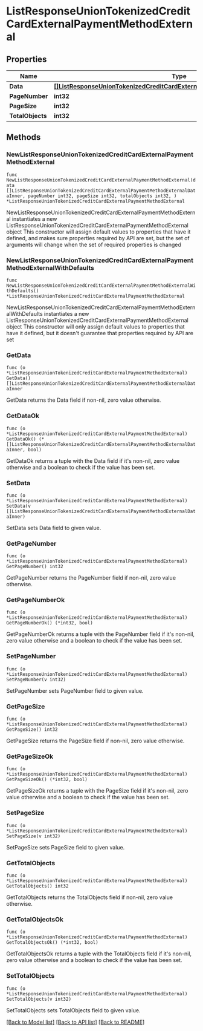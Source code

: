 # ListResponseUnionTokenizedCreditCardExternalPaymentMethodExternal

## Properties

Name | Type | Description | Notes
------------ | ------------- | ------------- | -------------
**Data** | [**[]ListResponseUnionTokenizedCreditCardExternalPaymentMethodExternalDataInner**](ListResponseUnionTokenizedCreditCardExternalPaymentMethodExternalDataInner.md) |  | 
**PageNumber** | **int32** |  | 
**PageSize** | **int32** |  | 
**TotalObjects** | **int32** |  | 

## Methods

### NewListResponseUnionTokenizedCreditCardExternalPaymentMethodExternal

`func NewListResponseUnionTokenizedCreditCardExternalPaymentMethodExternal(data []ListResponseUnionTokenizedCreditCardExternalPaymentMethodExternalDataInner, pageNumber int32, pageSize int32, totalObjects int32, ) *ListResponseUnionTokenizedCreditCardExternalPaymentMethodExternal`

NewListResponseUnionTokenizedCreditCardExternalPaymentMethodExternal instantiates a new ListResponseUnionTokenizedCreditCardExternalPaymentMethodExternal object
This constructor will assign default values to properties that have it defined,
and makes sure properties required by API are set, but the set of arguments
will change when the set of required properties is changed

### NewListResponseUnionTokenizedCreditCardExternalPaymentMethodExternalWithDefaults

`func NewListResponseUnionTokenizedCreditCardExternalPaymentMethodExternalWithDefaults() *ListResponseUnionTokenizedCreditCardExternalPaymentMethodExternal`

NewListResponseUnionTokenizedCreditCardExternalPaymentMethodExternalWithDefaults instantiates a new ListResponseUnionTokenizedCreditCardExternalPaymentMethodExternal object
This constructor will only assign default values to properties that have it defined,
but it doesn't guarantee that properties required by API are set

### GetData

`func (o *ListResponseUnionTokenizedCreditCardExternalPaymentMethodExternal) GetData() []ListResponseUnionTokenizedCreditCardExternalPaymentMethodExternalDataInner`

GetData returns the Data field if non-nil, zero value otherwise.

### GetDataOk

`func (o *ListResponseUnionTokenizedCreditCardExternalPaymentMethodExternal) GetDataOk() (*[]ListResponseUnionTokenizedCreditCardExternalPaymentMethodExternalDataInner, bool)`

GetDataOk returns a tuple with the Data field if it's non-nil, zero value otherwise
and a boolean to check if the value has been set.

### SetData

`func (o *ListResponseUnionTokenizedCreditCardExternalPaymentMethodExternal) SetData(v []ListResponseUnionTokenizedCreditCardExternalPaymentMethodExternalDataInner)`

SetData sets Data field to given value.


### GetPageNumber

`func (o *ListResponseUnionTokenizedCreditCardExternalPaymentMethodExternal) GetPageNumber() int32`

GetPageNumber returns the PageNumber field if non-nil, zero value otherwise.

### GetPageNumberOk

`func (o *ListResponseUnionTokenizedCreditCardExternalPaymentMethodExternal) GetPageNumberOk() (*int32, bool)`

GetPageNumberOk returns a tuple with the PageNumber field if it's non-nil, zero value otherwise
and a boolean to check if the value has been set.

### SetPageNumber

`func (o *ListResponseUnionTokenizedCreditCardExternalPaymentMethodExternal) SetPageNumber(v int32)`

SetPageNumber sets PageNumber field to given value.


### GetPageSize

`func (o *ListResponseUnionTokenizedCreditCardExternalPaymentMethodExternal) GetPageSize() int32`

GetPageSize returns the PageSize field if non-nil, zero value otherwise.

### GetPageSizeOk

`func (o *ListResponseUnionTokenizedCreditCardExternalPaymentMethodExternal) GetPageSizeOk() (*int32, bool)`

GetPageSizeOk returns a tuple with the PageSize field if it's non-nil, zero value otherwise
and a boolean to check if the value has been set.

### SetPageSize

`func (o *ListResponseUnionTokenizedCreditCardExternalPaymentMethodExternal) SetPageSize(v int32)`

SetPageSize sets PageSize field to given value.


### GetTotalObjects

`func (o *ListResponseUnionTokenizedCreditCardExternalPaymentMethodExternal) GetTotalObjects() int32`

GetTotalObjects returns the TotalObjects field if non-nil, zero value otherwise.

### GetTotalObjectsOk

`func (o *ListResponseUnionTokenizedCreditCardExternalPaymentMethodExternal) GetTotalObjectsOk() (*int32, bool)`

GetTotalObjectsOk returns a tuple with the TotalObjects field if it's non-nil, zero value otherwise
and a boolean to check if the value has been set.

### SetTotalObjects

`func (o *ListResponseUnionTokenizedCreditCardExternalPaymentMethodExternal) SetTotalObjects(v int32)`

SetTotalObjects sets TotalObjects field to given value.



[[Back to Model list]](../README.md#documentation-for-models) [[Back to API list]](../README.md#documentation-for-api-endpoints) [[Back to README]](../README.md)


